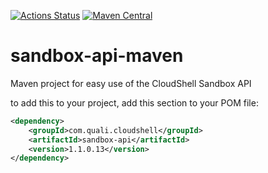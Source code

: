[![Actions Status](https://github.com/QualiSystems/sandbox-api-maven/workflows/Pack%20%26%20Publish/badge.svg)](https://github.com/QualiSystems/sandbox-api-maven/actions) [![Maven Central](https://maven-badges.herokuapp.com/maven-central/com.quali.cloudshell/sandbox-api/badge.svg)](https://maven-badges.herokuapp.com/maven-central/com.quali.cloudshell/sandbox-api)

# sandbox-api-maven
Maven project for easy use of the CloudShell Sandbox API

to add this to your project, add this section to your POM file:

```xml
<dependency>
    <groupId>com.quali.cloudshell</groupId>
    <artifactId>sandbox-api</artifactId>
    <version>1.1.0.13</version>
</dependency>
```
